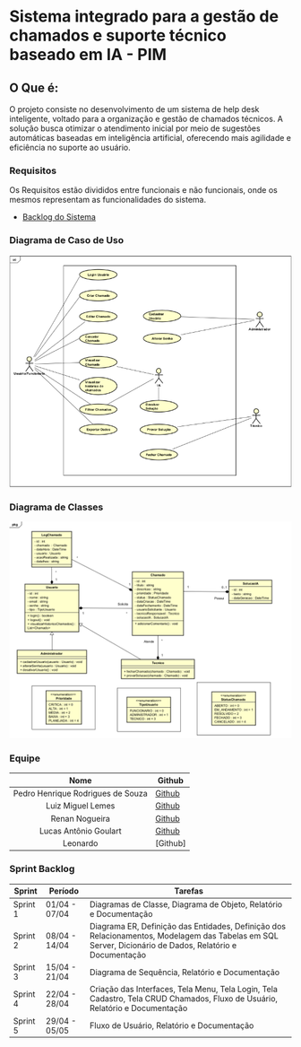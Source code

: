 # Sistema integrado para a gestão de chamados e suporte técnico baseado em IA - PIM 


## O Que é:
O projeto consiste no desenvolvimento de um sistema de help desk inteligente, voltado para a organização e gestão de chamados técnicos. A solução busca otimizar o atendimento inicial por meio de sugestões automáticas baseadas em inteligência artificial, oferecendo mais agilidade e eficiência no suporte ao usuário.


### Requisitos
Os Requisitos estão divididos entre funcionais e não funcionais, onde os mesmos representam as funcionalidades do sistema.

- [Backlog do Sistema](Backlog.md)
    
### Diagrama de Caso de Uso
[![Diagrama de Caso de Uso](https://github.com/PedroRSouza0/PIM3/blob/main/Caso_De_Uso.png?raw=true)](https://github.com/PedroRSouza0/PIM3/blob/main/DiagramaProjeto.asta)

### Diagrama de Classes
![Diagrama de Classes](https://github.com/PedroRSouza0/PIM3/blob/main/diagramaclasses.png)


### Equipe

| Nome | Github |
|:------:|--------|
| Pedro Henrique Rodrigues de Souza | [Github](https://github.com/PedroRSouza0) | (Product Owner)
| Luiz Miguel Lemes | [Github](https://github.com/manopassaro) | (Scrum Master)
| Renan Nogueira | [Github](https://github.com/renanrnk) | (Dev Team)
| Lucas Antônio Goulart | [Github](https://github.com/LucasAntonioGS) | (Dev Team)
| Leonardo | [Github] | (Dev Team)


### Sprint Backlog

| Sprint    | Período           | Tarefas                                                                                                  |
|-----------|-------------------|----------------------------------------------------------------------------------------------------------|
| Sprint 1  | 01/04 - 07/04      | Diagramas de Classe, Diagrama de Objeto, Relatório e Documentação                                       |
| Sprint 2  | 08/04 - 14/04      | Diagrama ER, Definição das Entidades, Definição dos Relacionamentos, Modelagem das Tabelas em SQL Server, Dicionário de Dados, Relatório e Documentação              
| Sprint 3  | 15/04 - 21/04      | Diagrama de Sequência, Relatório e Documentação |
| Sprint 4  | 22/04 - 28/04      | Criação das Interfaces, Tela Menu, Tela Login, Tela Cadastro, Tela CRUD Chamados, Fluxo de Usuário, Relatório e Documentação |
| Sprint 5  | 29/04 - 05/05      | Fluxo de Usuário, Relatório e Documentação                                                               |
